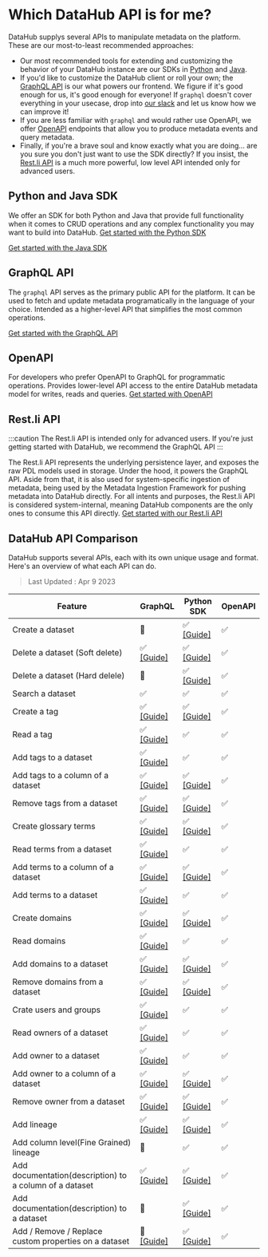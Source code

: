 # Which DataHub API is for me?

DataHub supplys several APIs to manipulate metadata on the platform. These are our most-to-least recommended approaches:

- Our most recommended tools for extending and customizing the behavior of your DataHub instance are our SDKs in [Python](metadata-ingestion/as-a-library.md) and [Java](metadata-integration/java/as-a-library.md).
- If you'd like to customize the DataHub client or roll your own; the [GraphQL API](docs/api/graphql/getting-started.md) is our what powers our frontend. We figure if it's good enough for us, it's good enough for everyone! If `graphql` doesn't cover everything in your usecase, drop into [our slack](docs/slack.md) and let us know how we can improve it!
- If you are less familiar with `graphql` and would rather use OpenAPI, we offer [OpenAPI](docs/api/openapi/openapi-usage-guide.md) endpoints that allow you to produce metadata events and query metadata.
- Finally, if you're a brave soul and know exactly what you are doing... are you sure you don't just want to use the SDK directly? If you insist, the [Rest.li API](docs/api/restli/restli-overview.md) is a much more powerful, low level API intended only for advanced users.

## Python and Java SDK

We offer an SDK for both Python and Java that provide full functionality when it comes to CRUD operations and any complex functionality you may want to build into DataHub.
<a
    className='button button--primary button--lg'
    href="/docs/metadata-ingestion/as-a-library">
Get started with the Python SDK
</a>

<a
    className='button button--primary button--lg'
    href="/docs/metadata-integration/java/as-a-library">
Get started with the Java SDK
</a>

## GraphQL API

The `graphql` API serves as the primary public API for the platform. It can be used to fetch and update metadata programatically in the language of your choice. Intended as a higher-level API that simplifies the most common operations.

<a
    className='button button--primary button--lg'
    href="/docs/api/graphql/getting-started">
Get started with the GraphQL API
</a>

## OpenAPI

For developers who prefer OpenAPI to GraphQL for programmatic operations. Provides lower-level API access to the entire DataHub metadata model for writes, reads and queries.
<a
    className='button button--primary button--lg'
    href="/docs/api/openapi/openapi-usage-guide">
Get started with OpenAPI
</a>

## Rest.li API

:::caution
The Rest.li API is intended only for advanced users. If you're just getting started with DataHub, we recommend the GraphQL API
:::

The Rest.li API represents the underlying persistence layer, and exposes the raw PDL models used in storage. Under the hood, it powers the GraphQL API. Aside from that, it is also used for system-specific ingestion of metadata, being used by the Metadata Ingestion Framework for pushing metadata into DataHub directly. For all intents and purposes, the Rest.li API is considered system-internal, meaning DataHub components are the only ones to consume this API directly.
<a
    className='button button--primary button--lg'
    href="/docs/api/restli/restli-overview">
Get started with our Rest.li API
</a>

## DataHub API Comparison

DataHub supports several APIs, each with its own unique usage and format.
Here's an overview of what each API can do.

> Last Updated : Apr 9 2023

| Feature                                                 | GraphQL                                                                                      | Python SDK                                                                                    | OpenAPI |
|---------------------------------------------------------|----------------------------------------------------------------------------------------------|-----------------------------------------------------------------------------------------------| ------- |
| Create a dataset                                        | 🚫                                                                                           | ✅ [[Guide]](/docs/api/tutorials/modifying-datasets.md)                                        | ✅      |
| Delete a dataset (Soft delete)                          | ✅ [[Guide]](/docs/api/tutorials/modifying-datasets.md#delete-dataset)                        | ✅ [[Guide]](/docs/api/tutorials/modifying-datasets.md#delete-dataset)                         | ✅      |
| Delete a dataset (Hard delele)                          | 🚫                                                                                           | ✅ [[Guide]](/docs/api/tutorials/modifying-datasets.md#delete-dataset)                         | ✅      |
| Search a dataset                                        | ✅                                                                                            | ✅                                                                                             | ✅      |
| Create a tag                                            | ✅ [[Guide]](/docs/api/tutorials/modifying-dataset-tags.md)                                   | ✅ [[Guide]](/docs/api/tutorials/modifying-dataset-tags.md)                                    | ✅      |
| Read a tag                                              | ✅ [[Guide]](/docs/api/tutorials/modifying-dataset-tags.md)                                   | ✅                                                                                             | ✅      |
| Add tags to a dataset                                   | ✅ [[Guide]](/docs/api/tutorials/modifying-dataset-tags.md#add-tags)                          | ✅                                                                                             | ✅      |
| Add tags to a column of a dataset                       | ✅ [[Guide]](/docs/api/tutorials/modifying-dataset-tags.md#add-tags)                          | ✅ [[Guide]](/docs/api/tutorials/modifying-dataset-tags.md#add-tags)                           | ✅      |
| Remove tags from a dataset                              | ✅ [[Guide]](/docs/api/tutorials/modifying-dataset-tags.md#add-tags)                          | ✅ [[Guide]](/docs/api/tutorials/modifying-dataset-tags.md#add-tags)                           | ✅      |
| Create glossary terms                                   | ✅ [[Guide]](/docs/api/tutorials/modifying-dataset-terms.md)                                  | ✅ [[Guide]](/docs/api/tutorials/modifying-dataset-terms.md)                                   | ✅      |
| Read terms from a dataset                               | ✅ [[Guide]](/docs/api/tutorials/modifying-dataset-tags.md#add-tags)                          | ✅                                                                                             | ✅      |
| Add terms to a column of a dataset                      | ✅ [[Guide]](/docs/api/tutorials/modifying-dataset-terms.md#add-temrms)                       | ✅ [[Guide]](/docs/api/tutorials/modifying-dataset-terms.md#add-temrms)                        | ✅      |
| Add terms to a dataset                                  | ✅ [[Guide]](/docs/api/tutorials/modifying-dataset-terms.md#add-temrms)                       | ✅                                                                                             | ✅      |
| Create domains                                          | ✅ [[Guide]](/docs/api/tutorials/modifying-dataset-tags.md)                                   | ✅ [[Guide]](/docs/api/tutorials/modifying-dataset-tags.md)                                    | ✅      |
| Read domains                                            | ✅ [[Guide]](/docs/api/tutorials/modifying-dataset-tags.md)                                   | ✅                                                                                             | ✅      |
| Add domains to a dataset                                | ✅ [[Guide]](/docs/api/tutorials/modifying-dataset-tags.md#add-tags)                          | ✅ [[Guide]](/docs/api/tutorials/modifying-dataset-tags.md#add-tags)                           | ✅      |
| Remove domains from a dataset                           | ✅ [[Guide]](/docs/api/tutorials/modifying-dataset-tags.md#add-tags)                          | ✅ [[Guide]](/docs/api/tutorials/modifying-dataset-tags.md#add-tags)                           | ✅      |
| Crate users and groups                                  | ✅ [[Guide]](/docs/api/tutorials/modifying-dataset-owners.md#add-owners)                      | ✅                                                                                             | ✅      |
| Read owners of a dataset                                | ✅ [[Guide]](/docs/api/tutorials/modifying-dataset-owners.md#add-owners)                      | ✅                                                                                             | ✅      |
| Add owner to a dataset                                  | ✅ [[Guide]](/docs/api/tutorials/modifying-dataset-owners.md#add-owners)                      | ✅                                                                                             | ✅      |
| Add owner to a column of a dataset                      | ✅ [[Guide]](/docs/api/tutorials/modifying-dataset-owners.md#add-owners)                      | ✅ [[Guide]](/docs/api/tutorials/modifying-dataset-owners.md#add-owners)                       | ✅      |
| Remove owner from a dataset                             | ✅ [[Guide]](/docs/api/tutorials/modifying-dataset-owners.md#add-owners)                      | ✅ [[Guide]](/docs/api/tutorials/modifying-dataset-owners.md#add-owners)                       | ✅      |
| Add lineage                                             | ✅ [[Guide]](/docs/api/tutorials/modifying-dataset-lineage.md#add-lineage)                    | ✅ [[Guide]](/docs/api/tutorials/modifying-dataset-lineage.md#add-lineage)                     | ✅      |
| Add column level(Fine Grained) lineage                  | 🚫                                                                                           | ✅                                                                                             | ✅      |
| Add documentation(description) to a column of a dataset | ✅ [[Guide]](/docs/api/tutorials/modifying-dataset-descriptions.md#add-description-on-column) | ✅ [[Guide]](/docs/api/tutorials/modifying-dataset-descriptions.md#add-description-on-column)  | ✅      |
| Add documentation(description) to a dataset             | 🚫                                                                                           | ✅ [[Guide]](/docs/api/tutorials/modifying-dataset-descriptions.md#add-description-on-dataset) | ✅      |
| Add / Remove / Replace custom properties on a dataset   | 🚫 [[Guide]](/docs/api/tutorials/modifying-dataset-custom-properties.md)                     | ✅ [[Guide]](/docs/api/tutorials/modifying-dataset-custom-properties.md)                       | ✅       |
